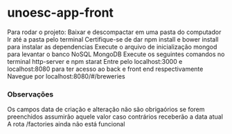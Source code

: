 # unoesc-app-front

Para rodar o projeto:
Baixar e descompactar em uma pasta do computador
Ir até a pasta pelo terminal
Certifique-se de dar npm install e bower install para instalar as dependencias
Execute o arquivo de inicialização mongod para levantar o banco NoSQL MongoDB
Execute os seguintes comandos no terminal http-server e npm starat
Entre pelo localhost:3000 e localhost:8080 para ter acesso ao back e front end respectivamente
Navegue por localhost:8080/#/breweries

### Observações
Os campos data de criação e alteração não são obrigaórios se forem preenchidos assumirão aquele valor caso contrários receberão a data atual
A rota /factories ainda não está funcional
